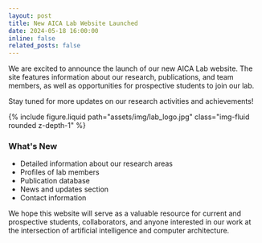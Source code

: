 ```yaml
---
layout: post
title: New AICA Lab Website Launched
date: 2024-05-18 16:00:00
inline: false
related_posts: false
---
```


We are excited to announce the launch of our new AICA Lab website. The site features information about our research, publications, and team members, as well as opportunities for prospective students to join our lab.

Stay tuned for more updates on our research activities and achievements!

{% include figure.liquid path="assets/img/lab_logo.jpg" class="img-fluid rounded z-depth-1" %}

### What's New

- Detailed information about our research areas
- Profiles of lab members
- Publication database
- News and updates section
- Contact information

We hope this website will serve as a valuable resource for current and prospective students, collaborators, and anyone interested in our work at the intersection of artificial intelligence and computer architecture.

